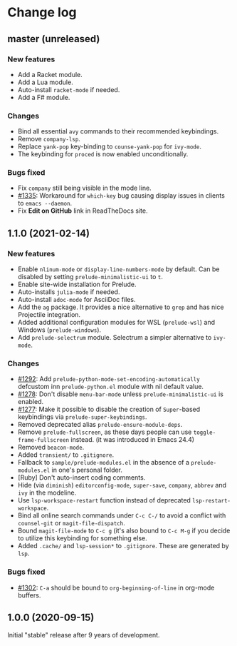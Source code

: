 # Change log

## master (unreleased)

### New features

* Add a Racket module.
* Add a Lua module.
* Auto-install `racket-mode` if needed.
* Add a F# module.

### Changes

* Bind all essential `avy` commands to their recommended keybindings.
* Remove `company-lsp`.
* Replace `yank-pop` key-binding to `counse-yank-pop` for `ivy-mode`.
* The keybinding for `proced` is now enabled unconditionally.

### Bugs fixed

* Fix `company` still being visible in the mode line.
* [#1335](https://github.com/bbatsov/prelude/issues/1335): Workaround
  for `which-key` bug causing display issues in clients to `emacs --daemon`.
* Fix **Edit on GitHub** link in ReadTheDocs site.

## 1.1.0 (2021-02-14)

### New features

* Enable `nlinum-mode` or `display-line-numbers-mode` by default. Can be disabled by setting `prelude-minimalistic-ui` to `t`.
* Enable site-wide installation for Prelude.
* Auto-installs `julia-mode` if needed.
* Auto-install `adoc-mode` for AsciiDoc files.
* Add the `ag` package. It provides a nice alternative to `grep` and has nice Projectile integration.
* Added additional configuration modules for WSL (`prelude-wsl`) and Windows (`prelude-windows`).
* Add `prelude-selectrum` module. Selectrum a simpler alternative to `ivy-mode`.

### Changes

* [#1292](https://github.com/bbatsov/prelude/issues/1292): Add `prelude-python-mode-set-encoding-automatically` defcustom inn `prelude-python.el` module with nil default value.
* [#1278](https://github.com/bbatsov/prelude/issues/1278): Don't disable `menu-bar-mode` unless `prelude-minimalistic-ui` is enabled.
* [#1277](https://github.com/bbatsov/prelude/issues/1277): Make it possible to disable the creation of `Super`-based keybindings via `prelude-super-keybindings`.
* Removed deprecated alias `prelude-ensure-module-deps`.
* Remove `prelude-fullscreen`, as these days people can use `toggle-frame-fullscreen` instead. (it was introduced in Emacs 24.4)
* Removed `beacon-mode`.
* Added `transient/` to `.gitignore`.
* Fallback to `sample/prelude-modules.el` in the absence of a `prelude-modules.el` in one's personal folder.
* [Ruby] Don't auto-insert coding comments.
* Hide (via `diminish`) `editorconfig-mode`, `super-save`, `company`, `abbrev` and `ivy` in the modeline.
* Use `lsp-workspace-restart` function instead of deprecated `lsp-restart-workspace`.
* Bind all online search commands under `C-c C-/` to avoid a conflict with `counsel-git` or `magit-file-dispatch`.
* Bound `magit-file-mode` to `C-c g` (it's also bound to `C-c M-g` if you decide to utilize this keybinding for something else.
* Added `.cache/` and `lsp-session*` to `.gitignore`. These are generated by `lsp`.

### Bugs fixed

* [#1302](https://github.com/bbatsov/prelude/issues/1302): `C-a` should be bound to `org-beginning-of-line` in org-mode buffers.

## 1.0.0 (2020-09-15)

Initial "stable" release after 9 years of development.
